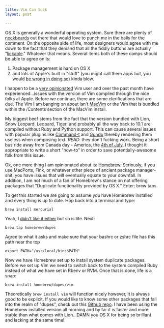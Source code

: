 ```yaml
---
title: Vim Can Suck
layout: post

---
```


OS X is generally a wonderful operating system. Sure there are plenty of
[neckbeards][2] out there that would love to punch me in the balls for the
comment. On the opposite side of life, most designers would agree with
me down to the fact that they demand that all the fiddly buttons
are actually "[lickable][1]." Whatever that means. Several items both of
these camps should be able to agree on is:

1. Package management is hard on OS X
1. and lots of Apple's built in "stuff" (you might call them apps but,
   you would [be wrong in doing so][11]) kinda
   blow.

I happen to be a [very opinionated][3] Vim user and over the past month
have experienced...issues with the version of Vim compiled through the
nice folks at Apple. Before we continue, there are some clerifications
that are due. The Vim I am banging on about isn't [MacVim][4] or the Vim that
is bundled within the /Contents section of the MacVim install.

My biggest beef stems from the fact that the version bundled with Lion,
Snow Leopard, Leopard, Tiger, and probably all the way back to 10.1 are compiled without Ruby and Python support. This can cause
several issues with popular plugins like [Command-t][5] and
[Gundo][6] thereby rendering them useless when composing text. _READ_:
they don't fucking work. Being a short bus ride away from Canada day -
America, the [4th of July][7], I thought it appropriate to write a short
"how-to" in order to save potentially-awesome folk from this issue.

Ok, one more thing I am opinionated about is: [Homebrew][8].
Seriously, if you use MacPorts, Fink, or whatever other piece of
ancient package manager-shit, you have issues that will eventually equate to
your downfall. In addition, I am not much of a fan of Homebrew's stance
on not offering packages that "Duplicate functionality provided by OS X."
Enter: brew taps.

To get this started we are going to assume you have Homebrew installed
and every thing is up to date. Hop back into a terminal and type:

```
brew install mercurial
```

Yeah, I [didn't like it either][10] but so is life. Next:

```
brew tap homebrew/dupes
```

Agree to what it asks and make sure that your bashrc or zshrc file has
this path near the top

```
export PATH="/usr/local/bin:$PATH"
```

Now we have Homebrew set up to install system duplicate packages. Before
we set up Vim we need to switch back to the system compiled Ruby instead
of what we have set in Rbenv or RVM. Once that is done, life is a snap:

```
brew install homebrew/dupes/vim
```

Theoretically `brew install vim` will function nicely however, it is
always good to be explicit. If you would like to know some other
packages that fall into the realm of "dupes", check out this [Github
repo][9]. I have been using the Homebrew installed version all morning and by far it is faster and
more stable than what comes with Lion...DAMN you OS X for being so
brilliant and lacking at the same time!



[1]: http://youtu.be/-JFfN5pKzFU
[2]: http://img.gawkerassets.com/img/17phrnpizopotjpg/original.jpg
[3]: http://www.cloudbacon.com/posts/2011-12-20-Command-T-Sucks/
[4]: https://code.google.com/p/macvim/
[5]: https://wincent.com/products/command-://wincent.com/products/command-t
[6]: http://sjl.bitbucket.org/gundo.vim/
[7]: http://www.the-joke-box.com/pictures/tomahawk-utility-belt.jpg
[8]: http://mxcl.github.com/homebrew/
[9]: https://github.com/Homebrew/homebrew-dupes
[10]: http://www.cloudbacon.com/2011/04/18/wordpress-to-ruby/
[11]: https://en.wikipedia.org/wiki/Package_management_system
